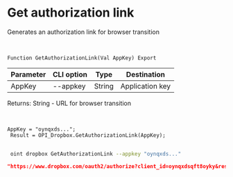 ﻿---
sidebar_position: 1
---

# Get authorization link
 Generates an authorization link for browser transition


<br/>


`Function GetAuthorizationLink(Val AppKey) Export`

 | Parameter | CLI option | Type | Destination |
 |-|-|-|-|
 | AppKey | --appkey | String | Application key |

 
 Returns: String - URL for browser transition

<br/>




```bsl title="Code example"
AppKey = "oynqxds...";
 Result = OPI_Dropbox.GetAuthorizationLink(AppKey);
```
	


```sh title="CLI command example"
 
 oint dropbox GetAuthorizationLink --appkey "oynqxds..."

```

```json title="Result"
"https://www.dropbox.com/oauth2/authorize?client_id=oynqxdsqft8oyky&response_type=code&token_access_type=offline"
```
